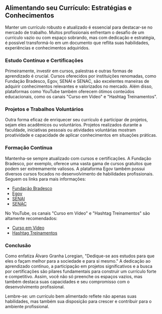 
## Alimentando seu Currículo: Estratégias e Conhecimentos

Manter um currículo robusto e atualizado é essencial para destacar-se no mercado de trabalho. Muitos profissionais enfrentam o desafio de um currículo vazio ou com espaço sobrando, mas com dedicação e estratégia, é possível transformá-lo em um documento que reflita suas habilidades, experiências e conhecimentos adquiridos. 

### Estudo Contínuo e Certificações

Primeiramente, investir em cursos, palestras e outras formas de aprendizado é crucial. Cursos oferecidos por instituições renomadas, como Fundação Bradesco, Egov, SENAI e SENAC, são excelentes maneiras de adquirir conhecimentos relevantes e valorizados no mercado. Além disso, plataformas como YouTube também oferecem ótimos conteúdos educacionais, como os canais "Curso em Vídeo" e "Hashtag Treinamentos".

### Projetos e Trabalhos Voluntários

Outra forma eficaz de enriquecer seu currículo é participar de projetos, sejam eles acadêmicos ou voluntários. Projetos realizados durante a faculdade, iniciativas pessoais ou atividades voluntárias mostram proatividade e capacidade de aplicar conhecimentos em situações práticas.

### Formação Contínua

Mantenha-se sempre atualizado com cursos e certificações. A Fundação Bradesco, por exemplo, oferece uma vasta gama de cursos gratuitos que podem ser extremamente valiosos. A plataforma Egov também possui diversos cursos focados no desenvolvimento de habilidades profissionais. Seguem os links para mais informações:

- [Fundação Bradesco](https://www.ev.org.br/cursos)
- [Egov](https://www.escolavirtual.gov.br/)
- [SENAI](https://www.portaldaindustria.com.br/senai/)
- [SENAC](https://www.senac.br/)

No YouTube, os canais "Curso em Vídeo" e "Hashtag Treinamentos" são altamente recomendados:

- [Curso em Vídeo](https://www.youtube.com/user/cursosemvideo)
- [Hashtag Treinamentos](https://www.youtube.com/channel/UC_TjoT6VP_Qt4fCNjC3q7FA)

### Conclusão

Como enfatiza Álvaro Granha Loregian, "Dedique-se aos estudos para que eles o façam melhor para a sociedade e para si mesmo." A dedicação ao aprendizado contínuo, a participação em projetos significativos e a busca por certificações são pilares fundamentais para construir um currículo forte e competitivo. Assim, você não só preenche os espaços vazios, mas também destaca suas capacidades e seu compromisso com o desenvolvimento profissional.

Lembre-se: um currículo bem alimentado reflete não apenas suas habilidades, mas também sua disposição para crescer e contribuir para o ambiente profissional.

